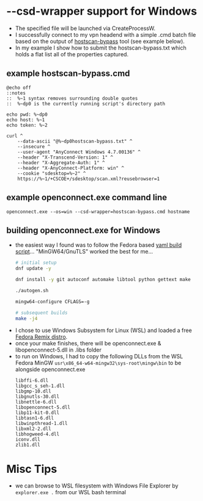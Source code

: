 # --csd-wrapper support for Windows

- The specified file will be launched via CreateProcessW.
- I successfully connect to my vpn headend with a simple .cmd batch file based on the output of [hostscan-bypass](https://gilks.github.io/post/cisco-hostscan-bypass/) tool (see example below).
- In my example I show how to submit the hostscan-bypass.txt which holds a flat list all of the properties captured.

## example hostscan-bypass.cmd

```batch
@echo off
::notes
::  %~1 syntax removes surrounding double quotes
::  %~dp0 is the currently running script's directory path

echo pwd: %~dp0
echo host: %~1
echo token: %~2

curl ^
    --data-ascii "@%~dp0hostscan-bypass.txt" ^
    --insecure ^
    --user-agent "AnyConnect Windows 4.7.00136" ^
    --header "X-Transcend-Version: 1" ^
    --header "X-Aggregate-Auth: 1" ^
    --header "X-AnyConnect-Platform: win" ^
    --cookie "sdesktop=%~2" ^
    https://%~1/+CSCOE+/sdesktop/scan.xml?reusebrowser=1

```

## example openconnect.exe command line
```shell
openconnect.exe --os=win --csd-wrapper=hostscan-bypass.cmd hostname
```

## building openconnect.exe for Windows
- the easiest way I found was to follow the Fedora based [yaml build script](https://gitlab.com/brentanderson/openconnect/blob/master/.gitlab-ci.yml)... "MinGW64/GnuTLS" worked the best for me... 
  ```bash
  # initial setup
  dnf update -y

  dnf install -y git autoconf automake libtool python gettext make     mingw64-gnutls mingw64-openssl mingw64-libxml2 mingw64-zlib mingw64-gcc wine.i686 make iproute iputils nuttcp

  ./autogen.sh

  mingw64-configure CFLAGS=-g
  ```
  ```bash
  # subsequent builds
  make -j4
  ```
- I chose to use Windows Subsystem for Linux (WSL) and loaded a free [Fedora Remix distro](https://github.com/WhitewaterFoundry/Fedora-Remix-for-WSL/releases).
- once your make finishes, there will be openconnect.exe & libopenconnect-5.dll in .libs folder
- to run on Windows, I had to copy the following DLLs from the WSL Fedora MinGW `usr\x86_64-w64-mingw32\sys-root\mingw\bin` to be alongside openconnect.exe
  ```
  libffi-6.dll
  libgcc_s_seh-1.dll
  libgmp-10.dll
  libgnutls-30.dll
  libnettle-6.dll
  libopenconnect-5.dll
  libp11-kit-0.dll
  libtasn1-6.dll
  libwinpthread-1.dll
  libxml2-2.dll
  libhogweed-4.dll
  iconv.dll
  zlib1.dll
  ```

# Misc Tips
- we can browse to WSL filesystem with Windows File Explorer by `explorer.exe .` from our WSL bash terminal